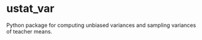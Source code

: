 # ustat_var
Python package for computing unbiased variances and sampling variances of teacher means.
